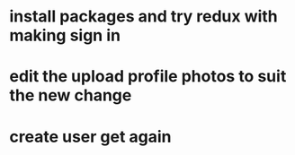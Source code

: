 # install packages and try redux with making sign in
# edit the upload profile photos to suit the new change
# create user get again 